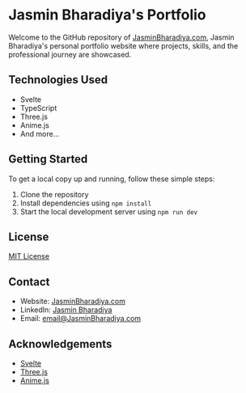 # Jasmin Bharadiya's Portfolio

Welcome to the GitHub repository of [JasminBharadiya.com](https://JasminBharadiya.com), Jasmin Bharadiya's personal portfolio website where projects, skills, and the professional journey are showcased.

## Technologies Used
- Svelte
- TypeScript
- Three.js
- Anime.js
- And more...

## Getting Started
To get a local copy up and running, follow these simple steps:
1. Clone the repository
2. Install dependencies using `npm install`
3. Start the local development server using `npm run dev`

## License
[MIT License](LICENSE)

## Contact
- Website: [JasminBharadiya.com](https://JasminBharadiya.com)
- LinkedIn: [Jasmin Bharadiya](https://www.linkedin.com/in/jasminbharadiya/)
- Email: [email@JasminBharadiya.com](mailto:email@JasminBharadiya.com)

## Acknowledgements
- [Svelte](https://svelte.dev/)
- [Three.js](https://threejs.org/)
- [Anime.js](https://animejs.com/)

